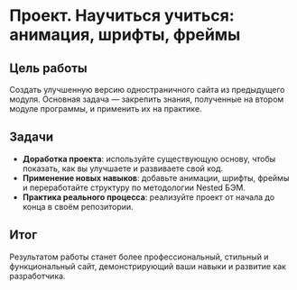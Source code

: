 # Проект. Научиться учиться: анимация, шрифты, фреймы

## Цель работы

Создать улучшенную версию одностраничного сайта из предыдущего модуля. Основная задача — закрепить знания, полученные на втором модуле программы, и применить их на практике.

## Задачи

- **Доработка проекта**: используйте существующую основу, чтобы показать, как вы улучшаете и развиваете свой код.
- **Применение новых навыков**: добавьте анимации, шрифты, фреймы и переработайте структуру по методологии Nested БЭМ.
- **Практика реального процесса**: реализуйте проект от начала до конца в своём репозитории.

## Итог

Результатом работы станет более профессиональный, стильный и функциональный сайт, демонстрирующий ваши навыки и развитие как разработчика.
